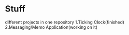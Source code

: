 # Stuff
different projects in one repository 
1.Ticking Clock(finished)
2.Messaging/Memo Application(working on it)

